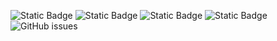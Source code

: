 ![Static Badge](https://img.shields.io/badge/blacklists-61-000000) ![Static Badge](https://img.shields.io/badge/blacklisted-2954382-cc0000) ![Static Badge](https://img.shields.io/badge/whitelisted-2250-00CC00) ![Static Badge](https://img.shields.io/badge/streaming_blacklist-28107-000000) ![GitHub issues](https://img.shields.io/github/issues/fabriziosalmi/blacklists)
